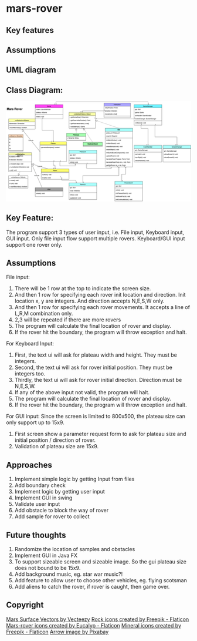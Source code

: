 # mars-rover

## Key features

## Assumptions

## UML diagram
## Class Diagram:
![class diagram](mars-rovers.drawio.png)

## Key Feature:
The program support 3 types of user input, i.e.
File input, Keyboard input, GUI input.
Only file input flow support multiple rovers. Keyboard/GUI input support one rover only.

## Assumptions
File input:

1. There will be 1 row at the top to indicate the screen size.
2. And then 1 row for specifying each rover init location and direction. 
Init location x, y are integers. And direction accepts N,E,S,W only.
3. And then 1 row for specifying each rover movements. It accepts a line of L,R,M combination only.
4. 2,3 will be repeated if there are more rovers
5. The program will calculate the final location of rover and display.
6. If the rover hit the boundary, the program will throw exception and halt.

For Keyboard Input:
1. First, the text ui will ask for plateau width and height. They must be integers. 
2. Second, the text ui will ask for rover initial position. They must be integers too.
3. Thirdly, the text ui will ask for rover initial direction. Direction must be N,E,S,W.
4. If any of the above input not valid, the program will halt. 
5. The program will calculate the final location of rover and display.
6. If the rover hit the boundary, the program will throw exception and halt.

For GUI input:
Since the screen is limited to 800x500, the plateau size can only support up to 15x9.
1. First screen show a parameter request form to ask for plateau size and initial position / direction of rover.
2. Validation of plateau size are 15x9.  


## Approaches
1. Implement simple logic by getting Input from files
2. Add boundary check
3. Implement logic by getting user input
4. Implement GUI in swing
5. Validate user input
6. Add obstacle to block the way of rover
7. Add sample for rover to collect

## Future thoughts
1. Randomize the location of samples and obstacles
2. Implement GUI in Java FX
3. To support sizeable screen and sizeable image. So the gui plateau size does not bound to be 15x9.
4. Add background music, eg. star war music?!
5. Add feature to allow user to choose other vehicles, eg. flying scotsman
6. Add aliens to catch the rover, if rover is caught, then game over.

## Copyright
<a href="https://www.vecteezy.com/free-vector/mars-surface">Mars Surface Vectors by Vecteezy</a>
<a href="https://www.flaticon.com/free-icons/rock" title="rock icons">Rock icons created by Freepik - Flaticon</a>
<a href="https://www.flaticon.com/free-icons/mars-rover" title="mars-rover icons">Mars-rover icons created by Eucalyp - Flaticon</a>
<a href="https://www.flaticon.com/free-icons/mineral" title="mineral icons">Mineral icons created by Freepik - Flaticon</a>
<a href="https://pixabay.com/vectors/arrow-go-icon-icons-matt-next-1294468/">Arrow image by Pixabay </a>